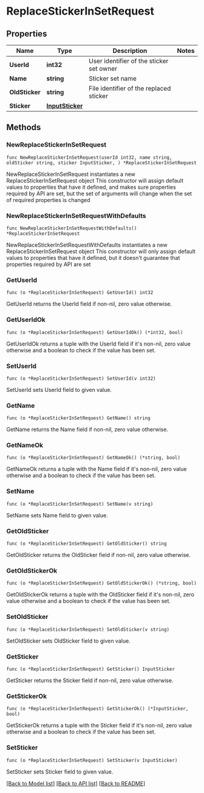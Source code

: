 # ReplaceStickerInSetRequest

## Properties

Name | Type | Description | Notes
------------ | ------------- | ------------- | -------------
**UserId** | **int32** | User identifier of the sticker set owner | 
**Name** | **string** | Sticker set name | 
**OldSticker** | **string** | File identifier of the replaced sticker | 
**Sticker** | [**InputSticker**](InputSticker.md) |  | 

## Methods

### NewReplaceStickerInSetRequest

`func NewReplaceStickerInSetRequest(userId int32, name string, oldSticker string, sticker InputSticker, ) *ReplaceStickerInSetRequest`

NewReplaceStickerInSetRequest instantiates a new ReplaceStickerInSetRequest object
This constructor will assign default values to properties that have it defined,
and makes sure properties required by API are set, but the set of arguments
will change when the set of required properties is changed

### NewReplaceStickerInSetRequestWithDefaults

`func NewReplaceStickerInSetRequestWithDefaults() *ReplaceStickerInSetRequest`

NewReplaceStickerInSetRequestWithDefaults instantiates a new ReplaceStickerInSetRequest object
This constructor will only assign default values to properties that have it defined,
but it doesn't guarantee that properties required by API are set

### GetUserId

`func (o *ReplaceStickerInSetRequest) GetUserId() int32`

GetUserId returns the UserId field if non-nil, zero value otherwise.

### GetUserIdOk

`func (o *ReplaceStickerInSetRequest) GetUserIdOk() (*int32, bool)`

GetUserIdOk returns a tuple with the UserId field if it's non-nil, zero value otherwise
and a boolean to check if the value has been set.

### SetUserId

`func (o *ReplaceStickerInSetRequest) SetUserId(v int32)`

SetUserId sets UserId field to given value.


### GetName

`func (o *ReplaceStickerInSetRequest) GetName() string`

GetName returns the Name field if non-nil, zero value otherwise.

### GetNameOk

`func (o *ReplaceStickerInSetRequest) GetNameOk() (*string, bool)`

GetNameOk returns a tuple with the Name field if it's non-nil, zero value otherwise
and a boolean to check if the value has been set.

### SetName

`func (o *ReplaceStickerInSetRequest) SetName(v string)`

SetName sets Name field to given value.


### GetOldSticker

`func (o *ReplaceStickerInSetRequest) GetOldSticker() string`

GetOldSticker returns the OldSticker field if non-nil, zero value otherwise.

### GetOldStickerOk

`func (o *ReplaceStickerInSetRequest) GetOldStickerOk() (*string, bool)`

GetOldStickerOk returns a tuple with the OldSticker field if it's non-nil, zero value otherwise
and a boolean to check if the value has been set.

### SetOldSticker

`func (o *ReplaceStickerInSetRequest) SetOldSticker(v string)`

SetOldSticker sets OldSticker field to given value.


### GetSticker

`func (o *ReplaceStickerInSetRequest) GetSticker() InputSticker`

GetSticker returns the Sticker field if non-nil, zero value otherwise.

### GetStickerOk

`func (o *ReplaceStickerInSetRequest) GetStickerOk() (*InputSticker, bool)`

GetStickerOk returns a tuple with the Sticker field if it's non-nil, zero value otherwise
and a boolean to check if the value has been set.

### SetSticker

`func (o *ReplaceStickerInSetRequest) SetSticker(v InputSticker)`

SetSticker sets Sticker field to given value.



[[Back to Model list]](../README.md#documentation-for-models) [[Back to API list]](../README.md#documentation-for-api-endpoints) [[Back to README]](../README.md)


